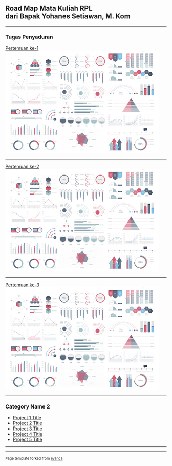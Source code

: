 ## Road Map Mata Kuliah RPL <br>dari Bapak Yohanes Setiawan, M. Kom

---

### Tugas Penyaduran

[Pertemuan ke-1](/sample_page)
<img src="images/dummy_thumbnail.jpg?raw=true"/>

---
[Pertemuan ke-2](/pdf/sample_presentation.pdf)
<img src="images/dummy_thumbnail.jpg?raw=true"/>

---
[Pertemuan ke-3](http://example.com/)
<img src="images/dummy_thumbnail.jpg?raw=true"/>

---

### Category Name 2

- [Project 1 Title](http://example.com/)
- [Project 2 Title](http://example.com/)
- [Project 3 Title](http://example.com/)
- [Project 4 Title](http://example.com/)
- [Project 5 Title](http://example.com/)

---




---
<p style="font-size:11px">Page template forked from <a href="https://github.com/evanca/quick-portfolio">evanca</a></p>
<!-- Remove above link if you don't want to attibute -->
